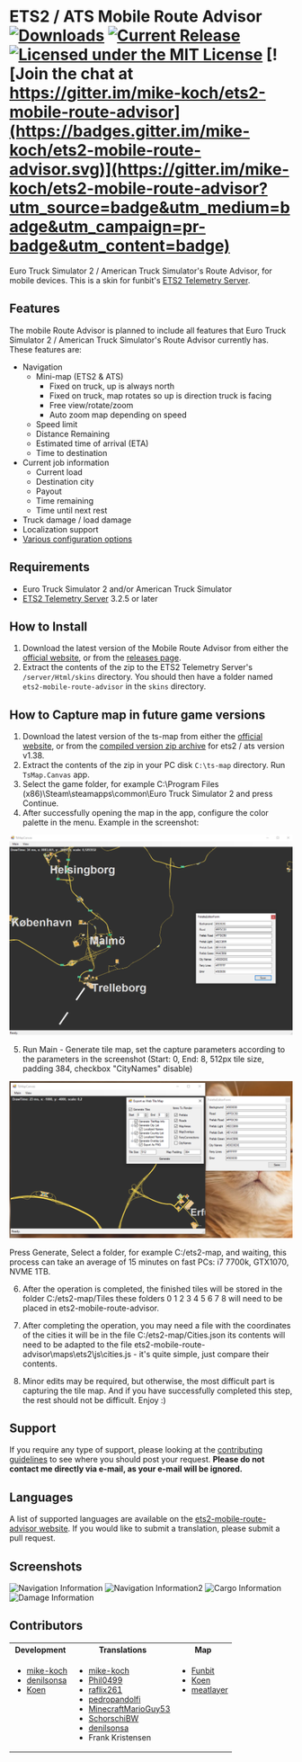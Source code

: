 # ETS2 / ATS Mobile Route Advisor [![Downloads](https://img.shields.io/github/downloads/mike-koch/ets2-mobile-route-advisor/total.svg)](https://github.com/mike-koch/ets2-mobile-route-advisor/releases) [![Current Release](https://img.shields.io/github/release/meatlayer/ets2-mobile-route-advisor.svg)](https://github.com/meatlayer/ets2-mobile-route-advisor/releases) [![Licensed under the MIT License](https://img.shields.io/badge/license-MIT-blue.svg)](https://github.com/mike-koch/ets2-mobile-route-advisor/blob/master/LICENSE) [![Join the chat at https://gitter.im/mike-koch/ets2-mobile-route-advisor](https://badges.gitter.im/mike-koch/ets2-mobile-route-advisor.svg)](https://gitter.im/mike-koch/ets2-mobile-route-advisor?utm_source=badge&utm_medium=badge&utm_campaign=pr-badge&utm_content=badge)
Euro Truck Simulator 2 / American Truck Simulator's Route Advisor, for mobile devices.
This is a skin for funbit's [ETS2 Telemetry Server](https://github.com/Funbit/ets2-telemetry-server).

## Features
The mobile Route Advisor is planned to include all features that Euro Truck Simulator 2 / American Truck Simulator's Route Advisor currently has. These features are:

- Navigation
    - Mini-map (ETS2 & ATS)
        - Fixed on truck, up is always north
        - Fixed on truck, map rotates so up is direction truck is facing
        - Free view/rotate/zoom
		- Auto zoom map depending on speed
    - Speed limit
    - Distance Remaining
    - Estimated time of arrival (ETA)
    - Time to destination
- Current job information
    - Current load
    - Destination city
    - Payout
    - Time remaining
    - Time until next rest
- Truck damage / load damage
- Localization support
- [Various configuration options](https://github.com/mike-koch/ets2-mobile-route-advisor/wiki/config.json-Parameters)

## Requirements
- Euro Truck Simulator 2 and/or American Truck Simulator
- [ETS2 Telemetry Server](https://github.com/Funbit/ets2-telemetry-server) 3.2.5 or later

## How to Install
1. Download the latest version of the Mobile Route Advisor from either the [official website](http://www.mikekoch.me/ets2-mobile-route-advisor), or from the [releases page](https://www.github.com/mike-koch/ets2-mobile-route-advisor/releases).
2. Extract the contents of the zip to the ETS2 Telemetry Server's `/server/Html/skins` directory. You should then have a folder named `ets2-mobile-route-advisor` in the `skins` directory.

## How to Capture map in future game versions
1. Download the latest version of the ts-map from either the [official website](https://github.com/dariowouters/ts-map), or from the [compiled version zip archive](https://meatlayer.github.io/ets2-mobile-route-advisor/ts-map_v139_compiled.zip) for ets2 / ats version v1.38.
2. Extract the contents of the zip in your PC disk `C:\ts-map` directory. Run `TsMap.Canvas` app.
3. Select the game folder, for example C:\Program Files (x86)\Steam\steamapps\common\Euro Truck Simulator 2 and press Continue.
4. After successfully opening the map in the app, configure the color palette in the menu. Example in the screenshot: 

![palete example](./example1-setting.png)

5. Run Main - Generate tile map, set the capture parameters according to the parameters in the screenshot (Start: 0, End: 8, 512px tile size, padding 384, checkbox "CityNames" disable)

![capture example](./example2-capture.png)

Press Generate, Select a folder, for example C:/ets2-map, and waiting, this process can take an average of 15 minutes on fast PCs: i7 7700k, GTX1070, NVME 1TB.

6. After the operation is completed, the finished tiles will be stored in the folder C:/ets2-map/Tiles these folders 0 1 2 3 4 5 6 7 8 will need to be placed in ets2-mobile-route-advisor.

7. After completing the operation, you may need a file with the coordinates of the cities it will be in the file C:/ets2-map/Cities.json its contents will need to be adapted to the file ets2-mobile-route-advisor\maps\ets2\js\cities.js - it's quite simple, just compare their contents.

8. Minor edits may be required, but otherwise, the most difficult part is capturing the tile map. And if you have successfully completed this step, the rest should not be difficult. Enjoy :)

## Support
If you require any type of support, please looking at the [contributing guidelines](https://github.com/mike-koch/ets2-mobile-route-advisor/blob/master/CONTRIBUTING.md) to see where you should post your request. **Please do not contact me directly via e-mail, as your e-mail will be ignored.**

## Languages
A list of supported languages are available on the [ets2-mobile-route-advisor website](http://mikekoch.me/ets2-mobile-route-advisor). If you would like to submit a translation, please submit a pull request.

## Screenshots
![Navigation Information](https://raw.githubusercontent.com/meatlayer/ets2-mobile-route-advisor/master/screenshots/nav.jpg)
![Navigation Information2](https://raw.githubusercontent.com/meatlayer/ets2-mobile-route-advisor/master/screenshots/nav2.jpg)
![Cargo Information](https://raw.githubusercontent.com/meatlayer/ets2-mobile-route-advisor/master/screenshots/cargo.jpg)
![Damage Information](https://raw.githubusercontent.com/meatlayer/ets2-mobile-route-advisor/master/screenshots/damage.jpg)

## Contributors
<table>
    <tr>
        <th>Development</th>
        <th>Translations</th>
        <th>Map</th>
    </tr>
    <tr>
        <td valign="top">
            <ul>
                <li><a href="https://github.com/mike-koch">mike-koch</a></li>
                <li><a href="https://github.com/denilsonsa">denilsonsa</a></li>
                <li><a href="https://github.com/Koenvh1">Koen</a></li>
            </ul>
        </td>
        <td valign="top">
            <ul>
                <li><a href="https://github.com/mike-koch">mike-koch</a></li>
                <li><a href="https://github.com/Phil0499">Phil0499</a></li>
                <li><a href="https://github.com/raflix261">raflix261</a></li>
                <li><a href="https://github.com/pedropandolfi">pedropandolfi</a></li>
                <li><a href="http://forum.scssoft.com/memberlist.php?mode=viewprofile&u=127033">MinecraftMarioGuy53</a></li>
                <li><a href="http://forum.scssoft.com/memberlist.php?mode=viewprofile&u=3710">SchorschiBW</a></li>
                <li><a href="https://github.com/denilsonsa">denilsonsa</a></li>
                <li>Frank Kristensen</li>
            </ul>
        </td>
        <td valign="top">
            <ul>
                <li><a href="https://github.com/Funbit">Funbit</a></li>
                <li><a href="https://github.com/Koenvh1">Koen</a></li>
				<li><a href="https://github.com/meatlayer">meatlayer</a></li>
            </ul>
        </td>
    </tr>
</table>
